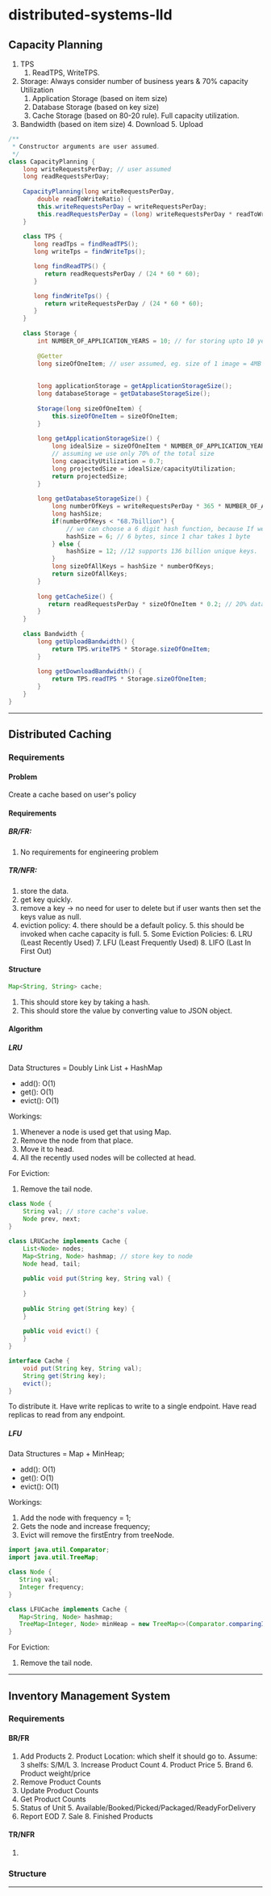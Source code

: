 # distributed-systems-lld

## Capacity Planning

1. TPS
   1. ReadTPS, WriteTPS.
2. Storage: Always consider number of business years & 70% capacity Utilization
   1. Application Storage (based on item size)
   2. Database Storage (based on key size)
   2. Cache Storage (based on 80-20 rule). Full capacity utilization.
3. Bandwidth (based on item size)
   4. Download
   5. Upload

```java
/**
 * Constructor arguments are user assumed.
 */
class CapacityPlanning {
    long writeRequestsPerDay; // user assumed
    long readRequestsPerDay;
   
    CapacityPlanning(long writeRequestsPerDay,
        double readToWriteRatio) { 
        this.writeRequestsPerDay = writeRequestsPerDay;
        this.readRequestsPerDay = (long) writeRequestsPerDay * readToWriteRatio;
    }
    
    class TPS {
       long readTps = findReadTPS();
       long writeTps = findWriteTps();

       long findReadTPS() {
          return readRequestsPerDay / (24 * 60 * 60);
       }

       long findWriteTps() {
          return writeRequestsPerDay / (24 * 60 * 60);
       }
    }
    
    class Storage {
        int NUMBER_OF_APPLICATION_YEARS = 10; // for storing upto 10 years
       
        @Getter
        long sizeOfOneItem; // user assumed, eg. size of 1 image = 4MB
       
       
        long applicationStorage = getApplicationStorageSize();
        long databaseStorage = getDatabaseStorageSize();
        
        Storage(long sizeOfOneItem) {
            this.sizeOfOneItem = sizeOfOneItem;
        }
        
        long getApplicationStorageSize() {
            long idealSize = sizeOfOneItem * NUMBER_OF_APPLICATION_YEARS;
            // assuming we use only 70% of the total size
            long capacityUtilization = 0.7;
            long projectedSize = idealSize/capacityUtilization;
            return projectedSize;
        }
        
        long getDatabaseStorageSize() {
            long numberOfKeys = writeRequestsPerDay * 365 * NUMBER_OF_APPLICATION_YEARS;
            long hashSize;
            if(numberOfKeys < "68.7billion") {
                // we can choose a 6 digit hash function, because If we use base64 encoding ([A-Z, a-z, 0-9, ., -]). 64^6 ~= 68.7 billion unique strings
                hashSize = 6; // 6 bytes, since 1 char takes 1 byte
            } else {
                hashSize = 12; //12 supports 136 billion unique keys.
            }
            long sizeOfAllKeys = hashSize * numberOfKeys;
            return sizeOfAllKeys;
        }
        
        long getCacheSize() {
           return readRequestsPerDay * sizeOfOneItem * 0.2; // 20% data being cached as per 80-20 rule.
        }
    }
    
    class Bandwidth {
        long getUploadBandwidth() {
            return TPS.writeTPS * Storage.sizeOfOneItem;
        }
        
        long getDownloadBandwidth() {
            return TPS.readTPS * Storage.sizeOfOneItem;
        }
    }
}
```


--------

## Distributed Caching
### Requirements

#### Problem
Create a cache based on user's policy

#### Requirements
##### BR/FR:
1. No requirements for engineering problem

##### TR/NFR:
1. store the data.
2. get key quickly.
3. remove a key -> no need for user to delete but if user wants then set the keys value as null. 
3. eviction policy:
   4. there should be a default policy.
   5. this should be invoked when cache capacity is full.
   5. Some Eviction Policies:
      6. LRU (Least Recently Used)
      7. LFU (Least Frequently Used)
      8. LIFO (Last In First Out)


#### Structure
```java
Map<String, String> cache;
```
1. This should store key by taking a hash.
2. This should store the value by converting value to JSON object.

#### Algorithm

##### LRU
Data Structures = Doubly Link List + HashMap
* add(): O(1)
* get(): O(1)
* evict(): O(1)

Workings:
1. Whenever a node is used get that using Map.
1. Remove the node from that place.
2. Move it to head.
3. All the recently used nodes will be collected at head.

For Eviction:
1. Remove the tail node.

```java
class Node {
    String val; // store cache's value.
    Node prev, next;
}

class LRUCache implements Cache {
    List<Node> nodes;
    Map<String, Node> hashmap; // store key to node
    Node head, tail;
    
    public void put(String key, String val) {
    
    }
    
    public String get(String key) {
    }
    
    public void evict() {
    }
}

interface Cache {
    void put(String key, String val);
    String get(String key);
    evict();
}
```

To distribute it.
Have write replicas to write to a single endpoint.
Have read replicas to read from any endpoint.

##### LFU
Data Structures = Map + MinHeap;


* add(): O(1)
* get(): O(1)
* evict(): O(1)

Workings:
1. Add the node with frequency = 1;
2. Gets the node and increase frequency;
3. Evict will remove the firstEntry from treeNode.

```java
import java.util.Comparator;
import java.util.TreeMap;

class Node {
   String val;
   Integer frequency;
}

class LFUCache implements Cache {
   Map<String, Node> hashmap;
   TreeMap<Integer, Node> minHeap = new TreeMap<>(Comparator.comparingInt(frequency -> frequency)); // AVL Tree
}
```

For Eviction:
1. Remove the tail node.


------------

## Inventory Management System

### Requirements
#### BR/FR
1. Add Products
   2. Product Location: which shelf it should go to. Assume: 3 shelfs: S/M/L
   3. Increase Product Count
   4. Product Price
   5. Brand
   6. Product weight/price
1. Remove Product Counts
2. Update Product Counts
3. Get Product Counts
4. Status of Unit
   5. Available/Booked/Picked/Packaged/ReadyForDelivery
6. Report EOD
   7. Sale
   8. Finished Products

#### TR/NFR
1. 

### Structure


-----------